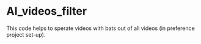 # AI_videos_filter
This code helps to sperate videos with bats out of all videos (in preference project set-up).
